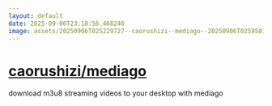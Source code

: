 ```yaml
---
layout: default
date: 2025-09-06T23:18:56.468246
image: assets/20250906T025229727--caorushizi--mediago--20250906T025958164--cropped.png
---
```


# [caorushizi/mediago](https://github.com/caorushizi/mediago)

download m3u8 streaming videos to your desktop with mediago
